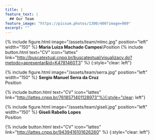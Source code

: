 ```yaml
---
title: |  
feature_text: |
  ## Our Team
feature_image: "https://picsum.photos/1300/400?image=989"
excerpt: ""
---
```



{% include figure.html image="/assets/team/mlmc.jpg" position="left" width="150" %}
**Maria Luiza Machado Campos**\Position
{% include button.html text="CV" icon="lattes" link="http://buscatextual.cnpq.br/buscatextual/visualizacv.do?metodo=apresentar&id=K4781460T3" %}
{:style="clear: left"}


{% include figure.html image="/assets/team/serra.jpg" position="left" width="150" %}
**Sergio Manuel Serra da Cruz**\
Position

{% include button.html text="CV" icon="lattes" link="http://lattes.cnpq.br/7618571401128973"%}{:style="clear: left"}


{% include figure.html image="/assets/team/giseli.jpg" position="left" width="150" %}
**Giseli Rabello Lopes**\
Position

{% include button.html text="CV" icon="lattes" link="http://lattes.cnpq.br/9439416101626260" %}
{:style="clear: left"}